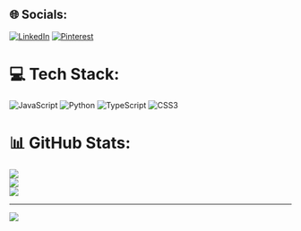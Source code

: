 
## 🌐 Socials:
[![LinkedIn](https://img.shields.io/badge/LinkedIn-%230077B5.svg?logo=linkedin&logoColor=white)](https://linkedin.com/in/sajad-soornisofla-88674a25a) [![Pinterest](https://img.shields.io/badge/Pinterest-%23E60023.svg?logo=Pinterest&logoColor=white)](https://pinterest.com/sajadsoorni) 

# 💻 Tech Stack:
![JavaScript](https://img.shields.io/badge/javascript-%23323330.svg?style=for-the-badge&logo=javascript&logoColor=%23F7DF1E) ![Python](https://img.shields.io/badge/python-3670A0?style=for-the-badge&logo=python&logoColor=ffdd54) ![TypeScript](https://img.shields.io/badge/typescript-%23007ACC.svg?style=for-the-badge&logo=typescript&logoColor=white) ![CSS3](https://img.shields.io/badge/css3-%231572B6.svg?style=for-the-badge&logo=css3&logoColor=white)
# 📊 GitHub Stats:
![](https://github-readme-stats.vercel.app/api?username=sajadsoorni&theme=dark&hide_border=false&include_all_commits=true&count_private=false)<br/>
![](https://github-readme-streak-stats.herokuapp.com/?user=sajadsoorni&theme=dark&hide_border=false)<br/>
![](https://github-readme-stats.vercel.app/api/top-langs/?username=sajadsoorni&theme=dark&hide_border=false&include_all_commits=true&count_private=false&layout=compact)

---
[![](https://visitcount.itsvg.in/api?id=sajadsoorni&icon=0&color=0)](https://visitcount.itsvg.in)

<!-- Proudly created with GPRM ( https://gprm.itsvg.in ) -->
